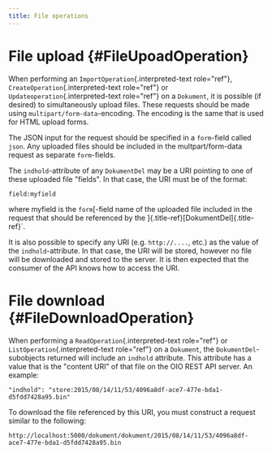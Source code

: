 ```yaml
---
title: File operations
---
```


File upload {#FileUpoadOperation}
===========

When performing an `ImportOperation`{.interpreted-text role="ref"},
`CreateOperation`{.interpreted-text role="ref"} or
`Updateoperation`{.interpreted-text role="ref"} on a `Dokument`, it is
possible (if desired) to simultaneously upload files. These requests
should be made using `multipart/form-data`-encoding. The encoding is the
same that is used for HTML upload forms.

The JSON input for the request should be specified in a `form`-field
called `json`. Any uploaded files should be included in the
multpart/form-data request as separate `form`-fields.

The `indhold`-attribute of any `DokumentDel` may be a URI pointing to
one of these uploaded file \"fields\". In that case, the URI must be of
the format:

    field:myfield

where myfield is the `form`[-field name of the uploaded file included in
the request that should be referenced by the
]{.title-ref}[DokumentDel]{.title-ref}\`.

It is also possible to specify any URI (e.g. `http://....`, etc.) as the
value of the `indhold`-attribute. In that case, the URI will be stored,
however no file will be downloaded and stored to the server. It is then
expected that the consumer of the API knows how to access the URI.

File download {#FileDownloadOperation}
=============

When performing a `ReadOperation`{.interpreted-text role="ref"} or
`ListOperation`{.interpreted-text role="ref"} on a `Dokument`, the
`DokumentDel`-subobjects returned will include an `indhold` attribute.
This attribute has a value that is the \"content URI\" of that file on
the OIO REST API server. An example:

    "indhold": "store:2015/08/14/11/53/4096a8df-ace7-477e-bda1-d5fdd7428a95.bin"

To download the file referenced by this URI, you must construct a
request similar to the following:

    http://localhost:5000/dokument/dokument/2015/08/14/11/53/4096a8df-ace7-477e-bda1-d5fdd7428a95.bin
